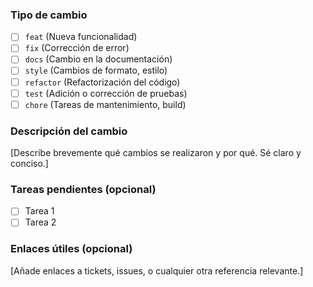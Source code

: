 ### Tipo de cambio

- [ ] `feat` (Nueva funcionalidad)
- [ ] `fix` (Corrección de error)
- [ ] `docs` (Cambio en la documentación)
- [ ] `style` (Cambios de formato, estilo)
- [ ] `refactor` (Refactorización del código)
- [ ] `test` (Adición o corrección de pruebas)
- [ ] `chore` (Tareas de mantenimiento, build)

### Descripción del cambio

[Describe brevemente qué cambios se realizaron y por qué. Sé claro y conciso.]

### Tareas pendientes (opcional)

- [ ] Tarea 1
- [ ] Tarea 2

### Enlaces útiles (opcional)

[Añade enlaces a tickets, issues, o cualquier otra referencia relevante.]

